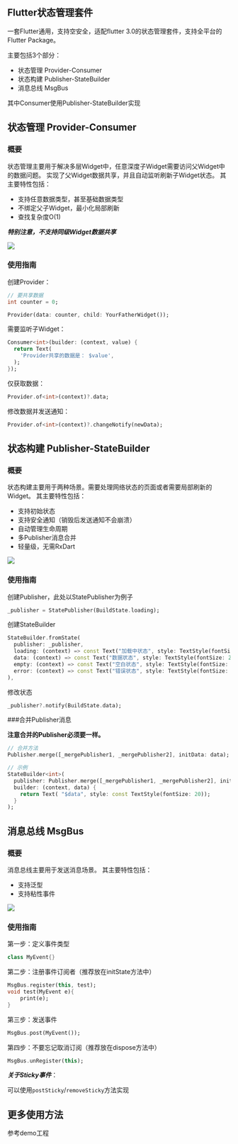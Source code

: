 
## Flutter状态管理套件

一套Flutter通用，支持空安全，适配flutter 3.0的状态管理套件，支持全平台的Flutter Package。

主要包括3个部分：
- 状态管理 Provider-Consumer
- 状态构建 Publisher-StateBuilder
- 消息总线 MsgBus

其中Consumer使用Publisher-StateBuilder实现

## 状态管理 Provider-Consumer

### 概要
状态管理主要用于解决多层Widget中，任意深度子Widget需要访问父Widget中的数据问题。
实现了父Widget数据共享，并且自动监听刷新子Widget状态。
其主要特性包括：
- 支持任意数据类型，甚至基础数据类型
- 不绑定父子Widget，最小化局部刷新
- 查找复杂度O(1)

***特别注意，不支持同级Widget数据共享***

![](./doc/provider.jpg)

### 使用指南

创建Provider：

```dart
// 要共享数据  
int counter = 0;

Provider(data: counter, child: YourFatherWidget());
```

需要监听子Widget：

```dart
Consumer<int>(builder: (context, value) {
  return Text(
    'Provider共享的数据是： $value',
  );
});
```

仅获取数据：

```dart
Provider.of<int>(context)?.data;
```

修改数据并发送通知：
```dart
Provider.of<int>(context)?.changeNotify(newData);
```


## 状态构建 Publisher-StateBuilder

### 概要
状态构建主要用于两种场景。需要处理网络状态的页面或者需要局部刷新的Widget。
其主要特性包括：
- 支持初始状态
- 支持安全通知（销毁后发送通知不会崩溃）
- 自动管理生命周期
- 多Publisher消息合并
- 轻量级，无需RxDart

![](./doc/publisher.jpg)

### 使用指南

创建Publisher，此处以StatePublisher为例子
```dart
_publisher = StatePublisher(BuildState.loading);
```

创建StateBuilder
```dart
StateBuilder.fromState(
  publisher: _publisher,
  loading: (context) => const Text("加载中状态", style: TextStyle(fontSize: 20)),
  data: (context) => const Text("数据状态", style: TextStyle(fontSize: 20)),
  empty: (context) => const Text("空白状态", style: TextStyle(fontSize: 20)),
  error: (context) => const Text("错误状态", style: TextStyle(fontSize: 20)),
),
```

修改状态
```dart
_publisher?.notify(BuildState.data);
```

###合并Publisher消息

**注意合并的Publisher必须要一样。**

```dart
// 合并方法
Publisher.merge([_mergePublisher1, _mergePublisher2], initData: data);

// 示例
StateBuilder<int>(
  publisher: Publisher.merge([_mergePublisher1, _mergePublisher2], initData: data),
  builder: (context, data) {
    return Text( "$data", style: const TextStyle(fontSize: 20));
  }
);
```


## 消息总线 MsgBus

### 概要
消息总线主要用于发送消息场景。
其主要特性包括：
- 支持泛型
- 支持粘性事件

![](./doc/msgbus.jpg)

### 使用指南

第一步：定义事件类型
```dart
class MyEvent{}
```

第二步：注册事件订阅者（推荐放在initState方法中）
```dart
MsgBus.register(this, test);
void test(MyEvent e){
    print(e);
}
```

第三步：发送事件

```dart
MsgBus.post(MyEvent());
```

第四步：不要忘记取消订阅（推荐放在dispose方法中）

```dart
MsgBus.unRegister(this);
```

***关于Sticky事件***：

可以使用`postSticky`/`removeSticky`方法实现

## 更多使用方法
参考demo工程